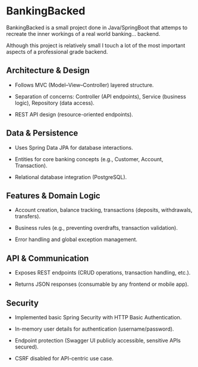 
# BankingBacked

BankingBacked is a small project done in Java/SpringBoot that attemps to recreate the inner workings of a real world banking... backend.

Although this project is relatively small I touch a lot of the most important aspects of a professional grade backend.

## Architecture & Design
+ Follows MVC (Model–View–Controller) layered structure.

+ Separation of concerns: Controller (API endpoints), Service (business logic), Repository (data access).

+ REST API design (resource-oriented endpoints).

## Data & Persistence

+ Uses Spring Data JPA for database interactions.

+ Entities for core banking concepts (e.g., Customer, Account, Transaction).

+ Relational database integration (PostgreSQL).

## Features & Domain Logic

+ Account creation, balance tracking, transactions (deposits, withdrawals, transfers).

+ Business rules (e.g., preventing overdrafts, transaction validation).

+ Error handling and global exception management.

## API & Communication

+ Exposes REST endpoints (CRUD operations, transaction handling, etc.).

+ Returns JSON responses (consumable by any frontend or mobile app).

## Security

+ Implemented basic Spring Security with HTTP Basic Authentication.

+ In-memory user details for authentication (username/password).

+ Endpoint protection (Swagger UI publicly accessible, sensitive APIs secured).

+ CSRF disabled for API-centric use case.
